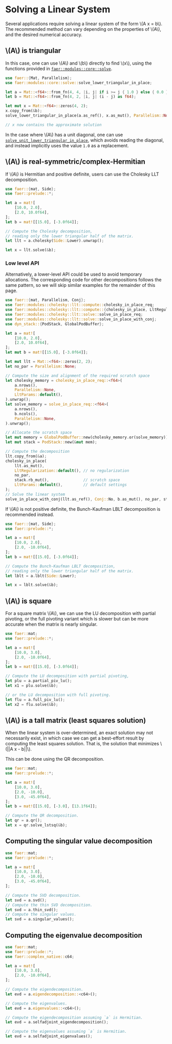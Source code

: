 # Solving a Linear System

Several applications require solving a linear system of the form \\(A x = b\\).
The recommended method can vary depending on the properties of \\(A\\), and the
desired numerical accuracy.

## \\(A\\) is triangular
In this case, one can use \\(A\\) and \\(b\\) directly to find \\(x\\), using the functions
provided in [`faer::modules::core::solve`](https://docs.rs/faer-core/latest/faer_core/solve/index.html).

```rust
use faer::{Mat, Parallelism};
use faer::modules::core::solve::solve_lower_triangular_in_place;

let a = Mat::<f64>::from_fn(4, 4, |i, j| if i >= j { 1.0 } else { 0.0 });
let b = Mat::<f64>::from_fn(4, 2, |i, j| (i - j) as f64);

let mut x = Mat::<f64>::zeros(4, 2);
x.copy_from(&b);
solve_lower_triangular_in_place(a.as_ref(), x.as_mut(), Parallelism::None);

// x now contains the approximate solution
```

In the case where \\(A\\) has a unit diagonal, one can use
[`solve_unit_lower_triangular_in_place`](https://docs.rs/faer-core/latest/faer_core/solve/fn.solve_unit_lower_triangular_in_place.html), which avoids reading the diagonal, and
instead implicitly uses the value `1.0` as a replacement.

## \\(A\\) is real-symmetric/complex-Hermitian
If \\(A\\) is Hermitian and positive definite, users can use the Cholesky LLT
decomposition.

```rust
use faer::{mat, Side};
use faer::prelude::*;

let a = mat![
    [10.0, 2.0],
    [2.0, 10.0f64],
];
let b = mat![[15.0], [-3.0f64]];

// Compute the Cholesky decomposition,
// reading only the lower triangular half of the matrix.
let llt = a.cholesky(Side::Lower).unwrap();

let x = llt.solve(&b);
```

### Low level API

Alternatively, a lower-level API could be used to avoid temporary allocations.
The corresponding code for other decompositions follows the same pattern, so we
will skip similar examples for the remainder of this page.

```rust
use faer::{mat, Parallelism, Conj};
use faer::modules::cholesky::llt::compute::cholesky_in_place_req;
use faer::modules::cholesky::llt::compute::{cholesky_in_place, LltRegularization, LltParams};
use faer::modules::cholesky::llt::solve::solve_in_place_req;
use faer::modules::cholesky::llt::solve::solve_in_place_with_conj;
use dyn_stack::{PodStack, GlobalPodBuffer};

let a = mat![
    [10.0, 2.0],
    [2.0, 10.0f64],
];
let mut b = mat![[15.0], [-3.0f64]];

let mut llt = Mat::<f64>::zeros(2, 2);
let no_par = Parallelism::None;

// Compute the size and alignment of the required scratch space
let cholesky_memory = cholesky_in_place_req::<f64>(
    a.nrows(),
    Parallelism::None,
    LltParams::default(),
).unwrap();
let solve_memory = solve_in_place_req::<f64>(
    a.nrows(),
    b.ncols(),
    Parallelism::None,
).unwrap();

// Allocate the scratch space
let mut memory = GlobalPodBuffer::new(cholesky_memory.or(solve_memory));
let mut stack = PodStack::new(&mut mem);

// Compute the decomposition
llt.copy_from(&a);
cholesky_in_place(
    llt.as_mut(),
    LltRegularization::default(), // no regularization
    no_par,
    stack.rb_mut(),               // scratch space
    LltParams::default(),         // default settings
);
// Solve the linear system
solve_in_place_with_conj(llt.as_ref(), Conj::No, b.as_mut(), no_par, stack);
```

If \\(A\\) is not positive definite, the Bunch-Kaufman LBLT decomposition is recommended instead.
```rust
use faer::{mat, Side};
use faer::prelude::*;

let a = mat![
    [10.0, 2.0],
    [2.0, -10.0f64],
];
let b = mat![[15.0], [-3.0f64]];

// Compute the Bunch-Kaufman LBLT decomposition,
// reading only the lower triangular half of the matrix.
let lblt = a.lblt(Side::Lower);

let x = lblt.solve(&b);
```

## \\(A\\) is square
For a square matrix \\(A\\), we can use the LU decomposition with partial pivoting,
or the full pivoting variant which is slower but can be more accurate when the
matrix is nearly singular.

```rust
use faer::mat;
use faer::prelude::*;

let a = mat![
    [10.0, 3.0],
    [2.0, -10.0f64],
];
let b = mat![[15.0], [-3.0f64]];

// Compute the LU decomposition with partial pivoting,
let plu = a.partial_piv_lu();
let x1 = plu.solve(&b);

// or the LU decomposition with full pivoting.
let flu = a.full_piv_lu();
let x2 = flu.solve(&b);
```

## \\(A\\) is a tall matrix (least squares solution)
When the linear system is over-determined, an exact solution may not
necessarily exist, in which case we can get a best-effort result by computing
the least squares solution.
That is, the solution that minimizes \\(||A x - b||\\).

This can be done using the QR decomposition.

```rust
use faer::mat;
use faer::prelude::*;

let a = mat![
    [10.0, 3.0],
    [2.0, -10.0],
    [3.0, -45.0f64],
];
let b = mat![[15.0], [-3.0], [13.1f64]];

// Compute the QR decomposition.
let qr = a.qr();
let x = qr.solve_lstsq(&b);
```

## Computing the singular value decomposition
```rust
use faer::mat;
use faer::prelude::*;

let a = mat![
    [10.0, 3.0],
    [2.0, -10.0],
    [3.0, -45.0f64],
];

// Compute the SVD decomposition.
let svd = a.svd();
// Compute the thin SVD decomposition.
let svd = a.thin_svd();
// Compute the singular values.
let svd = a.singular_values();
```

## Computing the eigenvalue decomposition
```rust
use faer::mat;
use faer::prelude::*;
use faer::complex_native::c64;

let a = mat![
    [10.0, 3.0],
    [2.0, -10.0f64],
];

// Compute the eigendecomposition.
let evd = a.eigendecomposition::<c64>();

// Compute the eigenvalues.
let evd = a.eigenvalues::<c64>();

// Compute the eigendecomposition assuming `a` is Hermitian.
let evd = a.selfadjoint_eigendecomposition();

// Compute the eigenvalues assuming `a` is Hermitian.
let evd = a.selfadjoint_eigenvalues();
```
